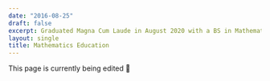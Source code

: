 ```yaml
---
date: "2016-08-25"
draft: false
excerpt: Graduated Magna Cum Laude in August 2020 with a BS in Mathematics Education.
layout: single
title: Mathematics Education
---
```


This page is currently being edited :memo: